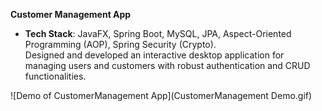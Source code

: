 **Customer Management App**  
- **Tech Stack**: JavaFX, Spring Boot, MySQL, JPA, Aspect-Oriented Programming (AOP), Spring Security (Crypto).   
Designed and developed an interactive desktop application for managing users and customers with robust authentication and CRUD functionalities.

![Demo of CustomerManagement App](CustomerManagement Demo.gif)

